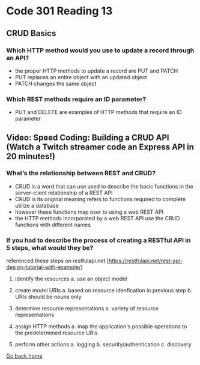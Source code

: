 # Code 301 Reading 13

## CRUD Basics

### Which HTTP method would you use to update a record through an API?

- the proper HTTP methods to update a record are PUT and PATCH
- PUT replaces an entire object with an updated object
- PATCH changes the same object

### Which REST methods require an ID parameter?

- PUT and DELETE are examples of HTTP methods that require an ID parameter

## Video: Speed Coding: Building a CRUD API (Watch a Twitch streamer code an Express API in 20 minutes!)

### What’s the relationship between REST and CRUD?

- CRUD is a word that can use used to describe the basic functions in the server-client relationship of a REST API
- CRUD is its original meaning refers to functions required to complete utilize a database
- however these functions map over to using a web REST API
- the HTTP methods incorporated by a web REST API use the CRUD functions with different names

### If you had to describe the process of creating a RESTful API in 5 steps, what would they be?

referenced these steps on restfulapi.net [https://restfulapi.net/rest-api-design-tutorial-with-example/]

1. identify the resources
   a. use an object model

2. create model URIs
   a. based on resource idenfication in previous step
   b. URIs should be nouns only

3. determine resource representations
   a. variety of resource representations

4. assign HTTP methods
   a. map the application's possible operations to the predetermined resource URIs

5. perform other actions
   a. logging
   b. security/authentication
   c. discovery

[Go back home](/reading-notes/)
